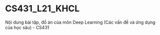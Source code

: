 # CS431_L21_KHCL

Nội dung bài tập, đồ án của môn Deep Learning (Các vấn đề và ứng dụng của học sâu) - CS431
